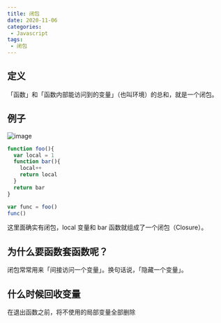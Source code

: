 ```yaml
---
title: 闭包
date: 2020-11-06
categories:
 - Javascript
tags:
 - 闭包
---
```


## 定义

「函数」和「函数内部能访问到的变量」（也叫环境）的总和，就是一个闭包。

## 例子

![image](https://pic4.zhimg.com/80/v2-2d16967becf2df18358d62a84d0595e7_1440w.jpg)

```js
function foo(){
  var local = 1
  function bar(){
    local++
    return local
  }
  return bar
}

var func = foo()
func()
```

这里面确实有闭包，local 变量和 bar 函数就组成了一个闭包（Closure）。

## 为什么要函数套函数呢？

闭包常常用来「间接访问一个变量」。换句话说，「隐藏一个变量」。

## 什么时候回收变量

在退出函数之前，将不使用的局部变量全部删除
